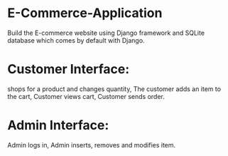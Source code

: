 # E-Commerce-Application
Build the E-commerce website using Django framework and SQLite database which comes by default with Django.

# Customer Interface:

shops for a product and changes quantity,
The customer adds an item to the cart,
Customer views cart,
Customer sends order.

# Admin Interface:

Admin logs in,
Admin inserts, removes and modifies item.

